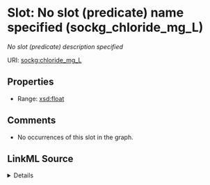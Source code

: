 

# Slot: No slot (predicate) name specified (sockg_chloride_mg_L)


_No slot (predicate) description specified_







URI: [sockg:chloride_mg_L](https://idir.uta.edu/sockg-ontology/docs/chloride_mg_L)



<!-- no inheritance hierarchy -->








## Properties

* Range: [xsd:float](http://www.w3.org/2001/XMLSchema#float)





## Comments

* No occurrences of this slot in the graph.



## LinkML Source

<details>

```yaml
name: sockg_chloride_mg_L
description: No slot (predicate) description specified
title: No slot (predicate) name specified
comments:
- No occurrences of this slot in the graph.
from_schema: soc-kg
rank: 1000
domain: sockg_WaterQualityConc
slot_uri: sockg:chloride_mg_L
alias: sockg_chloride_mg_L
range: float

```
</details>